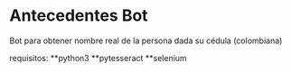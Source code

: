 # Antecedentes Bot
Bot para obtener nombre real de la persona dada su cédula (colombiana)

requisitos:
**python3
**pytesseract
**selenium

